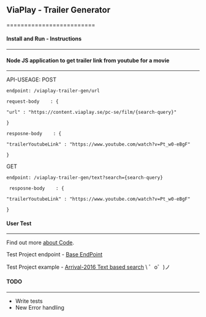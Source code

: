 ## ViaPlay - Trailer Generator
=========================





#### Install and Run - Instructions
------------------------





#### Node JS application to get trailer link from youtube for a movie
------------------------
API-USEAGE:
  POST 
  
    endpoint: /viaplay-trailer-gen/url
    
    request-body    : { 
    
    "url" : "https://content.viaplay.se/pc-se/film/{search-query}"
    
    }
    
    resposne-body    : { 
    
    "trailerYoutubeLink" : "https://www.youtube.com/watch?v=Pt_w0-eBgF"
    
    }
  
  
  GET
  
    endpoint: /viaplay-trailer-gen/text?search={search-query}
    
     resposne-body    : { 
     
    "trailerYoutubeLink" : "https://www.youtube.com/watch?v=Pt_w0-eBgF"
    
    }


#### User Test
------------------------

Find out more [about Code](https://glitch.com/edit/#!/tricky-seal).


Test Project endpoint - [Base EndPoint](https://tricky-seal.glitch.me/)

Test Project example - [Arrival-2016 Text based search](https://tricky-seal.glitch.me/viaplay-trailer-gen/text?search=arrival-2016)
\ ゜o゜)ノ



#### TODO
------------------------

* Write tests
* New Error handling